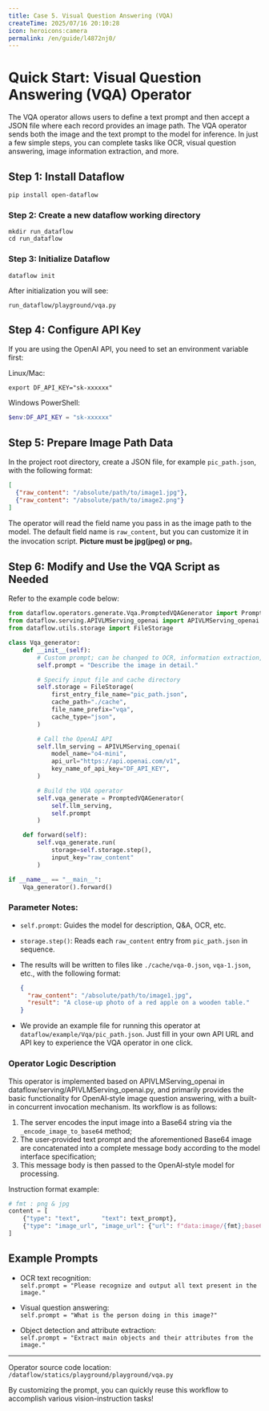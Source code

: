 ```yaml
---
title: Case 5. Visual Question Answering (VQA)
createTime: 2025/07/16 20:10:28
icon: heroicons:camera
permalink: /en/guide/l4872nj0/
---
```


# Quick Start: Visual Question Answering (VQA) Operator

The VQA operator allows users to define a text prompt and then accept a JSON file where each record provides an image path. The VQA operator sends both the image and the text prompt to the model for inference. In just a few simple steps, you can complete tasks like OCR, visual question answering, image information extraction, and more.

## Step 1: Install Dataflow

```shell
pip install open-dataflow
```

### Step 2: Create a new dataflow working directory
```shell
mkdir run_dataflow
cd run_dataflow
```

### Step 3: Initialize Dataflow
```shell
dataflow init
```
After initialization you will see:
```shell
run_dataflow/playground/vqa.py
```

## Step 4: Configure API Key

If you are using the OpenAI API, you need to set an environment variable first:

Linux/Mac:
```shell
export DF_API_KEY="sk-xxxxxx"
```

Windows PowerShell:
```powershell
$env:DF_API_KEY = "sk-xxxxxx"
```

## Step 5: Prepare Image Path Data

In the project root directory, create a JSON file, for example `pic_path.json`, with the following format:

```json
[
  {"raw_content": "/absolute/path/to/image1.jpg"},
  {"raw_content": "/absolute/path/to/image2.png"}
]
```

The operator will read the field name you pass in as the image path to the model. The default field name is `raw_content`, but you can customize it in the invocation script. **Picture must be jpg(jpeg) or png**。

## Step 6: Modify and Use the VQA Script as Needed

Refer to the example code below:

```python
from dataflow.operators.generate.Vqa.PromptedVQAGenerator import PromptedVQAGenerator
from dataflow.serving.APIVLMServing_openai import APIVLMServing_openai
from dataflow.utils.storage import FileStorage

class Vqa_generator:
    def __init__(self):
        # Custom prompt; can be changed to OCR, information extraction, etc., as needed
        self.prompt = "Describe the image in detail."

        # Specify input file and cache directory
        self.storage = FileStorage(
            first_entry_file_name="pic_path.json",
            cache_path="./cache",
            file_name_prefix="vqa",
            cache_type="json",
        )

        # Call the OpenAI API
        self.llm_serving = APIVLMServing_openai(
            model_name="o4-mini",
            api_url="https://api.openai.com/v1",
            key_name_of_api_key="DF_API_KEY",
        )

        # Build the VQA operator
        self.vqa_generate = PromptedVQAGenerator(
            self.llm_serving,
            self.prompt
        )

    def forward(self):
        self.vqa_generate.run(
            storage=self.storage.step(),
            input_key="raw_content"
        )

if __name__ == "__main__":
    Vqa_generator().forward()
```

### Parameter Notes:
- `self.prompt`: Guides the model for description, Q&A, OCR, etc.
- `storage.step()`: Reads each `raw_content` entry from `pic_path.json` in sequence.
- The results will be written to files like `./cache/vqa-0.json`, `vqa-1.json`, etc., with the following format:

  ```json
  {
    "raw_content": "/absolute/path/to/image1.jpg",
    "result": "A close-up photo of a red apple on a wooden table."
  }
  ```
- We provide an example file for running this operator at `dataflow/example/Vqa/pic_path.json`. Just fill in your own API URL and API key to experience the VQA operator in one click.

### Operator Logic Description  
This operator is implemented based on APIVLMServing_openai in dataflow/serving/APIVLMServing_openai.py, and primarily provides the basic functionality for OpenAI‐style image question answering, with a built‐in concurrent invocation mechanism. Its workflow is as follows:

1. The server encodes the input image into a Base64 string via the `_encode_image_to_base64` method;  
2. The user‐provided text prompt and the aforementioned Base64 image are concatenated into a complete message body according to the model interface specification;  
3. This message body is then passed to the OpenAI‐style model for processing.

Instruction format example:
```python
# fmt : png & jpg
content = [
    {"type": "text",      "text": text_prompt},
    {"type": "image_url", "image_url": {"url": f"data:image/{fmt};base64,{b64}"}}
]
```

## Example Prompts

- OCR text recognition:  
  `self.prompt = "Please recognize and output all text present in the image."`

- Visual question answering:  
  `self.prompt = "What is the person doing in this image?"`

- Object detection and attribute extraction:  
  `self.prompt = "Extract main objects and their attributes from the image."`

---

Operator source code location:  
`/dataflow/statics/playground/playground/vqa.py`  

By customizing the prompt, you can quickly reuse this workflow to accomplish various vision-instruction tasks!